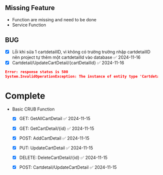 ## Missing Feature
- Function are missing and need to be done
- Service Function

## BUG
- [x] Lỗi khi sửa 1 cartdetailID, vì không có trường trường nhập cartdetailID nên project tự thêm một cartdetailId vào database ✅ 2024-11-16
- [x] Cartdetail/UpdateCartDetail/{cartDetailId} ✅ 2024-11-16
```json
Error: response status is 500
System.InvalidOperationException: The instance of entity type 'Cartdetail' cannot be tracked because another instance with the same key value for {'CartDetailId'} is already being tracked. When attaching existing entities, ensure that only one entity instance with a given key value is attached. Consider using 'DbContextOptionsBuilder.EnableSensitiveDataLogging' to see the conflicting key values.
```

# Complete
- Basic CRUB Function
	- [x] GET: GetAllCartDetail ✅ 2024-11-15
	- [x] GET: GetCartDetail/{id} ✅ 2024-11-15
	- [x] POST: AddCartDetail ✅ 2024-11-15
	- [x] PUT: UpdateCartDetail ✅ 2024-11-15
	- [x] DELETE: DeleteCartDetail/{id} ✅ 2024-11-15
	- [x] POST: Cartdetail/UpdateCartDetail ✅ 2024-11-15
	
